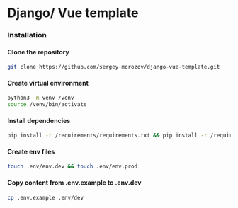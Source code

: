 # Django/ Vue template

### Installation

#### Clone the repository
```bash
git clone https://github.com/sergey-morozov/django-vue-template.git
```
#### Create virtual environment
```bash
python3 -m venv /venv
source /venv/bin/activate
```

#### Install dependencies
``` bash
pip install -r /requirements/requirements.txt && pip install -r /requirements/dev-requirements.txt
```
#### Create env files
``` bash
touch .env/env.dev && touch .env/env.prod
```

#### Copy content from .env.example to .env.dev
``` bash
cp .env.example .env/dev
```
